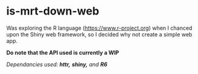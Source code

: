 # is-mrt-down-web

Was exploring the R language (https://www.r-project.org) when I chanced upon the Shiny web framework, so I decided why not create a simple web app.

**Do note that the API used is currently a WIP**

_Dependancies used: **httr,** **shiny,** and **R6**_
